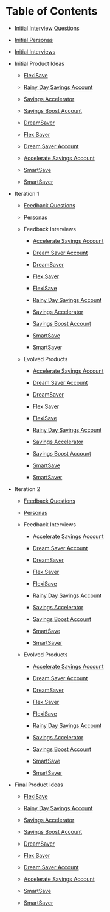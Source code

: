 # Table of Contents

- [Initial Interview Questions](init_interview_questions.md)

- [Initial Personas](init_personas.md)

- [Initial Interviews](init_interviews.md)

- Initial Product Ideas

  - [FlexiSave](init_product_ideas/FlexiSave.md)

  - [Rainy Day Savings Account](init_product_ideas/Rainy_Day_Savings_Account.md)

  - [Savings Accelerator](init_product_ideas/Savings_Accelerator.md)

  - [Savings Boost Account](init_product_ideas/Savings_Boost_Account.md)

  - [DreamSaver](init_product_ideas/DreamSaver.md)

  - [Flex Saver](init_product_ideas/Flex_Saver.md)

  - [Dream Saver Account](init_product_ideas/Dream_Saver_Account.md)

  - [Accelerate Savings Account](init_product_ideas/Accelerate_Savings_Account.md)

  - [SmartSave](init_product_ideas/SmartSave.md)

  - [SmartSaver](init_product_ideas/SmartSaver.md)

- Iteration 1

  - [Feedback Questions](1/feedback_questions.md)

  - [Personas](1/personas.md)

  - Feedback Interviews

    - [Accelerate Savings Account](1/feedback_interviews/Accelerate_Savings_Account.md)

    - [Dream Saver Account](1/feedback_interviews/Dream_Saver_Account.md)

    - [DreamSaver](1/feedback_interviews/DreamSaver.md)

    - [Flex Saver](1/feedback_interviews/Flex_Saver.md)

    - [FlexiSave](1/feedback_interviews/FlexiSave.md)

    - [Rainy Day Savings Account](1/feedback_interviews/Rainy_Day_Savings_Account.md)

    - [Savings Accelerator](1/feedback_interviews/Savings_Accelerator.md)

    - [Savings Boost Account](1/feedback_interviews/Savings_Boost_Account.md)

    - [SmartSave](1/feedback_interviews/SmartSave.md)

    - [SmartSaver](1/feedback_interviews/SmartSaver.md)

  - Evolved Products

    - [Accelerate Savings Account](1/evolved_products/Accelerate_Savings_Account.md)

    - [Dream Saver Account](1/evolved_products/Dream_Saver_Account.md)

    - [DreamSaver](1/evolved_products/DreamSaver.md)

    - [Flex Saver](1/evolved_products/Flex_Saver.md)

    - [FlexiSave](1/evolved_products/FlexiSave.md)

    - [Rainy Day Savings Account](1/evolved_products/Rainy_Day_Savings_Account.md)

    - [Savings Accelerator](1/evolved_products/Savings_Accelerator.md)

    - [Savings Boost Account](1/evolved_products/Savings_Boost_Account.md)

    - [SmartSave](1/evolved_products/SmartSave.md)

    - [SmartSaver](1/evolved_products/SmartSaver.md)

- Iteration 2

  - [Feedback Questions](2/feedback_questions.md)

  - [Personas](2/personas.md)

  - Feedback Interviews

    - [Accelerate Savings Account](2/feedback_interviews/Accelerate_Savings_Account.md)

    - [Dream Saver Account](2/feedback_interviews/Dream_Saver_Account.md)

    - [DreamSaver](2/feedback_interviews/DreamSaver.md)

    - [Flex Saver](2/feedback_interviews/Flex_Saver.md)

    - [FlexiSave](2/feedback_interviews/FlexiSave.md)

    - [Rainy Day Savings Account](2/feedback_interviews/Rainy_Day_Savings_Account.md)

    - [Savings Accelerator](2/feedback_interviews/Savings_Accelerator.md)

    - [Savings Boost Account](2/feedback_interviews/Savings_Boost_Account.md)

    - [SmartSave](2/feedback_interviews/SmartSave.md)

    - [SmartSaver](2/feedback_interviews/SmartSaver.md)

  - Evolved Products

    - [Accelerate Savings Account](2/evolved_products/Accelerate_Savings_Account.md)

    - [Dream Saver Account](2/evolved_products/Dream_Saver_Account.md)

    - [DreamSaver](2/evolved_products/DreamSaver.md)

    - [Flex Saver](2/evolved_products/Flex_Saver.md)

    - [FlexiSave](2/evolved_products/FlexiSave.md)

    - [Rainy Day Savings Account](2/evolved_products/Rainy_Day_Savings_Account.md)

    - [Savings Accelerator](2/evolved_products/Savings_Accelerator.md)

    - [Savings Boost Account](2/evolved_products/Savings_Boost_Account.md)

    - [SmartSave](2/evolved_products/SmartSave.md)

    - [SmartSaver](2/evolved_products/SmartSaver.md)

- Final Product Ideas

  - [FlexiSave](final_product_ideas/FlexiSave.md)

  - [Rainy Day Savings Account](final_product_ideas/Rainy_Day_Savings_Account.md)

  - [Savings Accelerator](final_product_ideas/Savings_Accelerator.md)

  - [Savings Boost Account](final_product_ideas/Savings_Boost_Account.md)

  - [DreamSaver](final_product_ideas/DreamSaver.md)

  - [Flex Saver](final_product_ideas/Flex_Saver.md)

  - [Dream Saver Account](final_product_ideas/Dream_Saver_Account.md)

  - [Accelerate Savings Account](final_product_ideas/Accelerate_Savings_Account.md)

  - [SmartSave](final_product_ideas/SmartSave.md)

  - [SmartSaver](final_product_ideas/SmartSaver.md)

